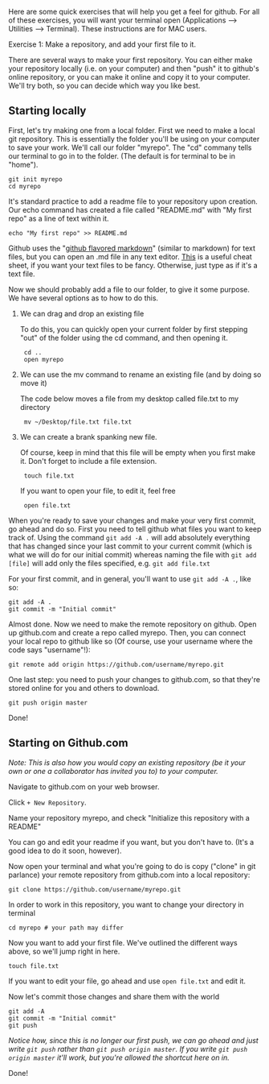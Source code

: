 Here are some quick exercises that will help you get a feel for github.  For all of these exercises, you will want your terminal open (Applications --> Utilities --> Terminal).  These instructions are for MAC users.

Exercise 1: Make a repository, and add your first file to it.

There are several ways to make your first repository.  You can either make your repository locally (i.e. on your computer) and then "push" it to github's online repository, or you can make it online and copy it to your computer.  We'll try both, so you can decide which way you like best.

## Starting locally

First, let's try making one from a local folder.  First we need to make a local git repository.  This is essentially the folder you'll be using on your computer to save your work.  We'll call our folder "myrepo".  The "cd" commany tells our terminal to go in to the folder.  (The default is for terminal to be in "home").
```
git init myrepo
cd myrepo
```
It's standard practice to add a readme file to your repository upon creation.  Our echo command has created a file called "README.md" with "My first repo" as a line of text within it.
```
echo "My first repo" >> README.md
```
Github uses the "[github flavored markdown](https://github.github.com/github-flavored-markdown/)" (similar to markdown) for text files, but you can open an .md file in any text editor.  [This](https://github.com/adam-p/markdown-here/wiki/Markdown-Cheatsheet) is a useful cheat sheet, if you want your text files to be fancy.  Otherwise, just type as if it's a text file.

Now we should probably add a file to our folder, to give it some purpose.  We have several options as to how to do this.

1. We can drag and drop an existing file

   To do this, you can quickly open your current folder by first stepping "out" of the folder using the cd command, and then opening it.
   
        cd ..
        open myrepo
       
2. We can use the mv command to rename an existing file (and by doing so move it)

   The code below moves a file from my desktop called file.txt to my directory
   
        mv ~/Desktop/file.txt file.txt
        
3. We can create a brank spanking new file.

   Of course, keep in mind that this file will be empty when you first make it.  Don't forget to include a file extension.
   
        touch file.txt

   If you want to open your file, to edit it, feel free
   
        open file.txt


When you're ready to save your changes and make your very first commit, go ahead and do so.  First you need to tell github what files you want to keep track of.  Using the command `git add -A .` will add absolutely everything that has changed since your last commit to your current commit (which is what we will do for our initial commit) whereas naming the file with `git add [file]` will add only the files specified, e.g. `git add file.txt`

For your first commit, and in general, you'll want to use `git add -A .`, like so:

```
git add -A .
git commit -m "Initial commit"
```

Almost done.  Now we need to make the remote repository on github.  Open up github.com and create a repo called myrepo. Then, you can connect your local repo to github like so (Of course, use your username where the code says "username"!):

```
git remote add origin https://github.com/username/myrepo.git
```
One last step: you need to push your changes to github.com, so that they're stored online for you and others to download.

```
git push origin master
```

Done!

## Starting on Github.com
_Note: This is also how you would copy an existing repository (be it your own or one a collaborator has invited you to) to your computer._

Navigate to github.com on your web browser.

Click `+ New Repository`.

Name your repository myrepo, and check "Initialize this repository with a README"

You can go and edit your readme if you want, but you don't have to.  (It's a good idea to do it soon, however).

Now open your terminal and what you're going to do is copy ("clone" in git parlance) your remote repository from github.com into a local repository:

```
git clone https://github.com/username/myrepo.git
```
In order to work in this repository, you want to change your directory in terminal
```
cd myrepo # your path may differ
```

Now you want to add your first file. We've outlined the different ways above, so we'll jump right in here.

```
touch file.txt
```

If you want to edit your file, go ahead and use `open file.txt` and edit it.

Now let's commit those changes and share them with the world

```
git add -A
git commit -m "Initial commit"
git push
```
*Notice how, since this is no longer our first push, we can go ahead and just write `git push` rather than `git push origin master`.  If you write `git push origin master` it'll work, but you're allowed the shortcut here on in.*

Done!
